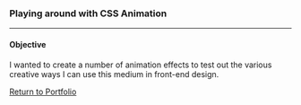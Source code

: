 ### Playing around with CSS Animation
***

#### Objective

I wanted to create a number of animation effects to test out the various creative ways I can use this medium in front-end design. 
 
  
   
    
     
      
       
       
[Return to Portfolio](https://github.com/mrmichaelgallen/Portfolio-for-MichaelAllen/)
